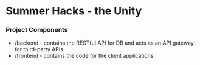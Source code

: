 <h1>Summer Hacks - the Unity</h1>

<h3>Project Components</h3>
<ul>
<li>/backend - contains the RESTful API for DB and acts as an API gateway for third-party APIs</li>
<li>/frontend - contains the code for the client applications.</li>
</ul>                                               